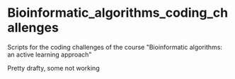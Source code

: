 # Bioinformatic_algorithms_coding_challenges
Scripts for the coding challenges of the course "Bioinformatic algorithms: an active learning approach"

Pretty drafty, some not working

